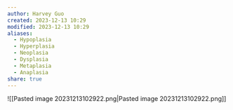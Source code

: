 ```yaml
---
author: Harvey Guo
created: 2023-12-13 10:29
modified: 2023-12-13 10:29
aliases:
  - Hypoplasia
  - Hyperplasia
  - Neoplasia
  - Dysplasia
  - Metaplasia
  - Anaplasia
share: true
---
```

![[Pasted image 20231213102922.png|Pasted image 20231213102922.png]]
